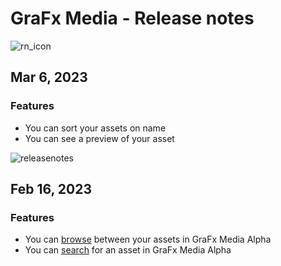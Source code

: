 # GraFx Media - Release notes

![rn_icon](https://chilipublishdocs.imgix.net/logos/CHILI_LOGOS_OK-11.svg)

## Mar 6, 2023

### Features

- You can sort your assets on name
- You can see a preview of your asset

![releasenotes](https://chilipublishdocs.imgix.net/releasenotes/media_20230307.gif)

## Feb 16, 2023

### Features

- You can [browse](/GraFx_Media/how_to/browse/) between your assets in GraFx Media Alpha
- You can [search](/GraFx_Media/how_to/search/) for an asset in GraFx Media Alpha
